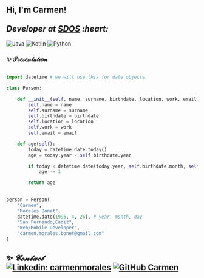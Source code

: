 <h2> Hi, I'm Carmen! <br>
</br><em>Developer at <a href="https://www.sdos.es/home">SDOS</a> :heart:
</em></h2>


![Java](https://img.shields.io/badge/java-%23ED8B00.svg?style=for-the-badge&logo=java&logoColor=white)
![Kotlin](https://img.shields.io/badge/kotlin-%230095D5.svg?style=for-the-badge&logo=kotlin&logoColor=white)
![Python](https://img.shields.io/badge/python-3670A0?style=for-the-badge&logo=python&logoColor=ffdd54)

### :sparkles: 𝒫𝓇𝑒𝓈𝑒𝓃𝓉𝒶𝓉𝒾𝑜𝓃

```python

import datetime # we will use this for date objects

class Person:

    def __init__(self, name, surname, birthdate, location, work, email):
        self.name = name
        self.surname = surname
        self.birthdate = birthdate
        self.location = location
        self.work = work
        self.email = email

    def age(self):
        today = datetime.date.today()
        age = today.year - self.birthdate.year

        if today < datetime.date(today.year, self.birthdate.month, self.birthdate.day):
            age -= 1

        return age
        
        
person = Person(
    "Carmen",
    "Morales Bonet",
    datetime.date(1995, 4, 26), # year, month, day
    "San Fernando,Cadiz",
    "Web/Mobile Developer",
    "carmen.morales.bonet@gmail.com"
)
```

✨ <em>𝓒𝓸𝓷𝓽𝓪𝓬𝓽</em> <br>
[![Linkedin: carmenmorales](https://img.shields.io/badge/-linkedin-blue?style=flat-square&logo=Linkedin&logoColor=white&link=https://www.linkedin.com/in/carmenmoralesbonet/)](https://www.linkedin.com/in/carmenmoralesbonet/)
[![GitHub Carmen](https://img.shields.io/github/followers/carmenmoralesb?label=follow&style=social)](https://github.com/carmenmoralesb)
---
